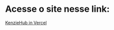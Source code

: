 # Acesse o site nesse link:

<a href="https://vercel.com/weltonsantosfr/react-entrega-s2-formulario-de-cadastro-weltonsantosfr">KenzieHub in Vercel</a>
